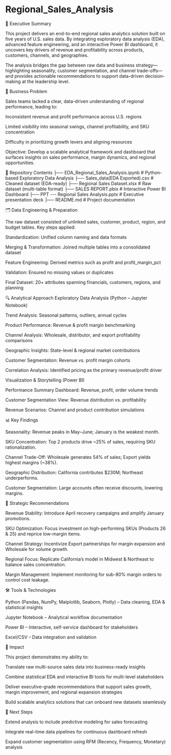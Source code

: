 # Regional_Sales_Analysis

📌 Executive Summary

This project delivers an end-to-end regional sales analytics solution built on five years of U.S. sales data. By integrating exploratory data analysis (EDA), advanced feature engineering, and an interactive Power BI dashboard, it uncovers key drivers of revenue and profitability across products, customers, channels, and geographies.

The analysis bridges the gap between raw data and business strategy—highlighting seasonality, customer segmentation, and channel trade-offs—and provides actionable recommendations to support data-driven decision-making at the leadership level.

🎯 Business Problem

Sales teams lacked a clear, data-driven understanding of regional performance, leading to:

Inconsistent revenue and profit performance across U.S. regions

Limited visibility into seasonal swings, channel profitability, and SKU concentration

Difficulty in prioritizing growth levers and aligning resources

Objective: Develop a scalable analytical framework and dashboard that surfaces insights on sales performance, margin dynamics, and regional opportunities.

📂 Repository Contents
├── EDA_Regional_Sales_Analysis.ipynb    # Python-based Exploratory Data Analysis
├── Sales_data(EDA Exported).csv         # Cleaned dataset (EDA-ready)
├── Regional Sales Dataset.xlsx          # Raw dataset (multi-table format)
├── SALES REPORT.pbix                    # Interactive Power BI Dashboard
├── PPT --- Regional Sales Analysis.pptx # Executive presentation deck
├── README.md                            # Project documentation

🗂 Data Engineering & Preparation

The raw dataset consisted of unlinked sales, customer, product, region, and budget tables.
Key steps applied:

Standardization: Unified column naming and data formats

Merging & Transformation: Joined multiple tables into a consolidated dataset

Feature Engineering: Derived metrics such as profit and profit_margin_pct

Validation: Ensured no missing values or duplicates

Final Dataset: 20+ attributes spanning financials, customers, regions, and planning

🔍 Analytical Approach
Exploratory Data Analysis (Python – Jupyter Notebook)

Trend Analysis: Seasonal patterns, outliers, annual cycles

Product Performance: Revenue & profit margin benchmarking

Channel Analysis: Wholesale, distributor, and export profitability comparisons

Geographic Insights: State-level & regional market contributions

Customer Segmentation: Revenue vs. profit margin cohorts

Correlation Analysis: Identified pricing as the primary revenue/profit driver

Visualization & Storytelling (Power BI)

Performance Summary Dashboard: Revenue, profit, order volume trends

Customer Segmentation View: Revenue distribution vs. profitability

Revenue Scenarios: Channel and product contribution simulations

📊 Key Findings

Seasonality: Revenue peaks in May–June; January is the weakest month.

SKU Concentration: Top 2 products drive ~25% of sales, requiring SKU rationalization.

Channel Trade-Off: Wholesale generates 54% of sales; Export yields highest margins (~38%).

Geographic Distribution: California contributes $230M; Northeast underperforms.

Customer Segmentation: Large accounts often receive discounts, lowering margins.

📝 Strategic Recommendations

Revenue Stability: Introduce April recovery campaigns and amplify January promotions.

SKU Optimization: Focus investment on high-performing SKUs (Products 26 & 25) and reprice low-margin items.

Channel Strategy: Incentivize Export partnerships for margin expansion and Wholesale for volume growth.

Regional Focus: Replicate California’s model in Midwest & Northeast to balance sales concentration.

Margin Management: Implement monitoring for sub-80% margin orders to control cost leakage.

🛠 Tools & Technologies

Python (Pandas, NumPy, Matplotlib, Seaborn, Plotly) – Data cleaning, EDA & statistical insights

Jupyter Notebook – Analytical workflow documentation

Power BI – Interactive, self-service dashboard for stakeholders

Excel/CSV – Data integration and validation

📌 Impact

This project demonstrates my ability to:

Translate raw multi-source sales data into business-ready insights

Combine statistical EDA and interactive BI tools for multi-level stakeholders

Deliver executive-grade recommendations that support sales growth, margin improvement, and regional expansion strategies

Build scalable analytics solutions that can onboard new datasets seamlessly

🚀 Next Steps

Extend analysis to include predictive modeling for sales forecasting

Integrate real-time data pipelines for continuous dashboard refresh

Expand customer segmentation using RFM (Recency, Frequency, Monetary) analysis
